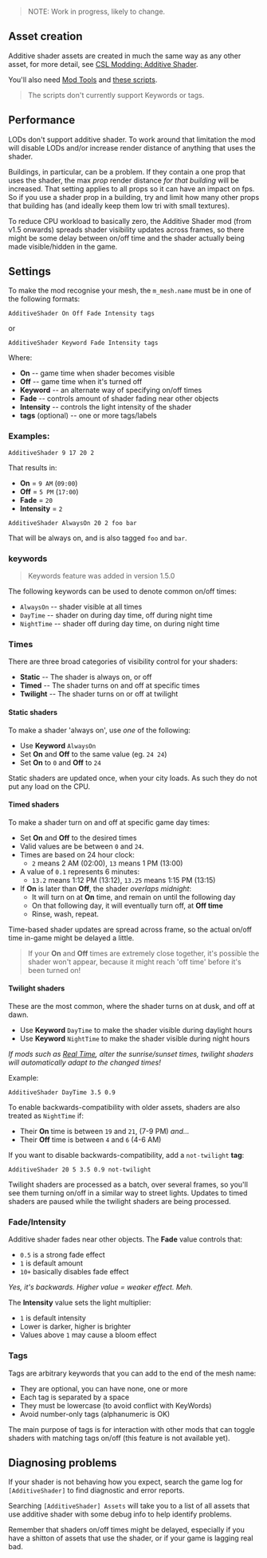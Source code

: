 > NOTE: Work in progress, likely to change.

## Asset creation

Additive shader assets are created in much the same way as any other asset, for
more detail, see [CSL Modding: Additive Shader](https://cslmodding.info/mod/additive-shader/).

You'll also need [Mod Tools](https://steamcommunity.com/sharedfiles/filedetails/?id=450877484)
and [these scripts](https://gist.github.com/ronyx69/97a8efae47d6828f01d7d0ab8189fd73).

> The scripts don't currently support Keywords or tags.

## Performance

LODs don't support additive shader. To work around that limitation the mod will
disable LODs and/or increase render distance of anything that uses the shader.

Buildings, in particular, can be a problem. If they contain a one prop that
uses the shader, the max _prop_ render distance _for that building_ will be
increased. That setting applies to all props so it can have an impact on fps.
So if you use a shader prop in a building, try and limit how many other props
that building has (and ideally keep them low tri with small textures).

To reduce CPU workload to basically zero, the Additive Shader mod (from v1.5
onwards) spreads shader visibility updates across frames, so there might be some
delay between on/off time and the shader actually being made visible/hidden in
the game.

## Settings

To make the mod recognise your mesh, the `m_mesh.name` must be in one of the
following formats:

```
AdditiveShader On Off Fade Intensity tags
```

or

```
AdditiveShader Keyword Fade Intensity tags
```

Where:

* **On** -- game time when shader becomes visible
* **Off** -- game time when it's turned off
* **Keyword** -- an alternate way of specifying on/off times
* **Fade** -- controls amount of shader fading near other objects
* **Intensity** -- controls the light intensity of the shader
* **tags** (optional) -- one or more tags/labels

### Examples:

```
AdditiveShader 9 17 20 2
```

That results in:

* **On** = `9 AM` (`09:00`)
* **Off** = `5 PM` (`17:00`)
* **Fade** = `20`
* **Intensity** = `2`

```
AdditiveShader AlwaysOn 20 2 foo bar
```

That will be always on, and is also tagged `foo` and `bar`.

### keywords

> Keywords feature was added in version 1.5.0

The following keywords can be used to denote common on/off times:

* `AlwaysOn` -- shader visible at all times
* `DayTime` -- shader on during day time, off during night time
* `NightTime` -- shader off during day time, on during night time

### Times

There are three broad categories of visibility control for your shaders:

* **Static** -- The shader is always on, or off
* **Timed** -- The shader turns on and off at specific times
* **Twilight** -- The shader turns on or off at twilight

#### Static shaders

To make a shader 'always on', use _one_ of the following:

* Use **Keyword** `AlwaysOn`
* Set **On** and **Off** to the same value (eg. `24 24`)
* Set **On** to `0` and **Off** to `24`

Static shaders are updated once, when your city loads. As such they do not put
any load on the CPU.

#### Timed shaders

To make a shader turn on and off at specific game day times:

* Set **On** and **Off** to the desired times
* Valid values are be between `0` and `24`.
* Times are based on 24 hour clock:
    * `2` means 2 AM (02:00), `13` means 1 PM (13:00)
* A value of `0.1` represents 6 minutes:
    * `13.2` means 1:12 PM (13:12), `13.25` means 1:15 PM (13:15)
* If **On** is later than **Off**, the shader _overlaps midnight_:
   * It will turn on at **On** time, and remain on until the following day
   * On that following day, it will eventually turn off, at **Off time**
   * Rinse, wash, repeat.

Time-based shader updates are spread across frame, so the actual on/off time
in-game might be delayed a little.

> If your **On** and **Off** times are extremely close together, it's possible
the shader won't appear, because it might reach 'off time' before it's
been turned on!

#### Twilight shaders

These are the most common, where the shader turns on at dusk, and off at dawn.

* Use **Keyword** `DayTime` to make the shader visible during daylight hours
* Use **Keyword** `NightTime` to make the shader visible during night hours

_If mods such as [Real Time](https://steamcommunity.com/sharedfiles/filedetails/?id=1420955187),
alter the sunrise/sunset times, twilight shaders will automatically adapt to the changed times!_

Example:

```
AdditiveShader DayTime 3.5 0.9
```

To enable backwards-compatibility with older assets, shaders are also treated
as `NightTime` if:

* Their **On** time is between `19` and `21`, (7-9 PM) _and..._
* Their **Off** time is between `4` and `6` (4-6 AM)

If you want to disable backwards-compatibility, add a `not-twilight` **tag**:

```
AdditiveShader 20 5 3.5 0.9 not-twilight
```

Twilight shaders are processed as a batch, over several frames, so you'll see
them turning on/off in a similar way to street lights. Updates to timed shaders
are paused while the twilight shaders are being processed.

### Fade/Intensity

Additive shader fades near other objects. The **Fade** value controls that:

* `0.5` is a strong fade effect
* `1` is default amount
* `10+` basically disables fade effect

_Yes, it's backwards. Higher value = weaker effect. Meh._

The **Intensity** value sets the light multiplier:

* `1` is default intensity
* Lower is darker, higher is brighter
* Values above `1` may cause a bloom effect

### Tags

Tags are arbitrary keywords that you can add to the end of the mesh name:

* They are optional, you can have none, one or more
* Each tag is separated by a space
* They must be lowercase (to avoid conflict with KeyWords)
* Avoid number-only tags (alphanumeric is OK)

The main purpose of tags is for interaction with other mods that can toggle
shaders with matching tags on/off (this feature is not available yet).

## Diagnosing problems

If your shader is not behaving how you expect, search the game log for
`[AdditiveShader]` to find diagnostic and error reports.

Searching `[AdditiveShader] Assets` will take you to a list of all assets
that use additive shader with some debug info to help identify problems.

Remember that shaders on/off times might be delayed, especially if you have a
shitton of assets that use the shader, or if your game is lagging real bad.
